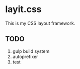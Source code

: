 # layit.css

This is my CSS layout framework.

## TODO

1. gulp build system
2. autoprefixer
3. test